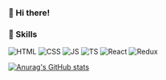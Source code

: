 ### 👋  Hi there!

### 💪 Skills
![HTML](https://img.shields.io/badge/HTML-E34F26?style=flat-square&logo=HTML5&logoColor=white)  ![CSS](https://img.shields.io/badge/CSS-1572B6?style=flat-square&logo=CSS3&logoColor=white)  ![JS](https://img.shields.io/badge/JavaScript-F7DF1E?style=flat-square&logo=JavaScript&logoColor=black) ![TS](https://img.shields.io/badge/TypeScript-3178C6?style=flat-square&logo=TypeScript&logoColor=white) ![React](https://img.shields.io/badge/React-61DAFB?style=flat-square&logo=React&logoColor=black) ![Redux](https://img.shields.io/badge/Redux-764ABC?style=flat-square&logo=Redux&logoColor=white)

[![Anurag's GitHub stats](https://github-readme-stats.vercel.app/api?username=Topbin2)](https://github.com/anuraghazra/github-readme-stats)
<!-- [![Hits](https://hits.seeyoufarm.com/api/count/incr/badge.svg?url=https%3A%2F%2Fgithub.com%2FTopbin2&count_bg=%233A378E&title_bg=%23042537&icon=github.svg&icon_color=%23E7E7E7&title=HI&edge_flat=false)](https://hits.seeyoufarm.com)
     -->
